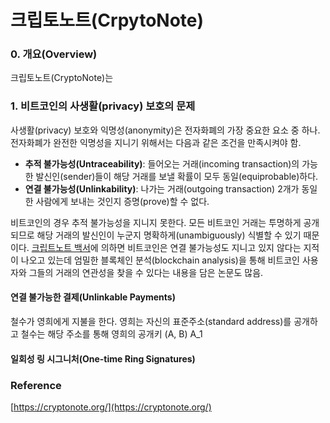 # 크립토노트\(CrpytoNote\)

### 0. 개요\(Overview\)

크립토노트\(CryptoNote\)는

### 1. 비트코인의 사생활\(privacy\) 보호의 문제

사생활\(privacy\) 보호와 익명성\(anonymity\)은 전자화폐의 가장 중요한 요소 중 하나. 전자화폐가 완전한 익명성을 지니기 위해서는 다음과 같은 조건을 만족시켜야 함.

* **추적 불가능성\(Untraceability\)**: 들어오는 거래\(incoming transaction\)의 가능한 발신인\(sender\)들이 해당 거래를 보낼 확률이 모두 동일\(equiprobable\)하다.
* **연결 불가능성\(Unlinkability\)**: 나가는 거래\(outgoing transaction\) 2개가 동일한 사람에게 보내는 것인지 증명\(prove\)할 수 없다.

비트코인의 경우 추적 불가능성을 지니지 못한다. 모든 비트코인 거래는 투명하게 공개되므로 해당 거래의 발신인이 누군지 명확하게\(unambiguously\) 식별할 수 있기 때문이다. [크립트노트 백서](https://cryptonote.org/whitepaper.pdf)에 의하면 비트코인은 연결 불가능성도 지니고 있지 않다는 지적이 나오고 있는데 엄밀한 블록체인 분석\(blockchain analysis\)을 통해 비트코인 사용자와 그들의 거래의 연관성을 찾을 수 있다는 내용을 담은 논문도 많음.

#### 연결 불가능한 결제\(Unlinkable Payments\)

철수가 영희에게 지불을 한다. 영희는 자신의 표준주소\(standard address\)를 공개하고 철수는 해당 주소를 통해 영희의 공개키 \(A, B\) A\_1 

#### 일회성 링 시그니처\(One-time Ring Signatures\)

### Reference

[https://cryptonote.org/](https://cryptonote.org/)

